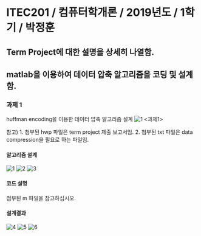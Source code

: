 # ITEC201 / 컴퓨터학개론 / 2019년도 / 1학기 / 박정훈
## Term Project에 대한 설명을 상세히 나열함.
## matlab을 이용하여 데이터 압축 알고리즘을 코딩 및 설계함.

### 과제 1
huffman encoding을 이용한 데이터 압축 알고리즘 설계
![1](https://user-images.githubusercontent.com/58419421/69968484-dcdf8780-155d-11ea-9709-1880eb5487c0.jpg)
<과제1>

참고) 1. 첨부된 hwp 파일은 term project 제출 보고서임.
      2. 첨부된 txt 파일은 data compression을 필요로 하는 파일임. 

#### 알고리즘 설계
![1](https://user-images.githubusercontent.com/58419421/69973225-7c087d00-1566-11ea-9c8b-d9b8e6e2d858.jpg)
![2](https://user-images.githubusercontent.com/58419421/69973224-7c087d00-1566-11ea-9228-7961126c441a.jpg)
![3](https://user-images.githubusercontent.com/58419421/69973227-7c087d00-1566-11ea-9c61-86ecb94bce10.jpg)

#### 코드 설명
첨부된 m 파일을 참고하십시오.

#### 설계결과
![4](https://user-images.githubusercontent.com/58419421/69973228-7ca11380-1566-11ea-94a5-5083e73b6655.jpg)
![5](https://user-images.githubusercontent.com/58419421/69973229-7ca11380-1566-11ea-8464-451f3960f302.jpg)
![6](https://user-images.githubusercontent.com/58419421/69973532-fdf8a600-1566-11ea-8532-ea89f58529a6.jpg)
